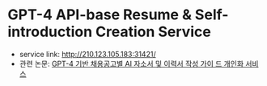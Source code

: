 # GPT-4 API-base Resume & Self-introduction Creation Service

- service link: http://210.123.105.183:31421/
- 관련 논문: [GPT-4 기반 채용공고별 AI 자소서 및 이력서 작성 가이
드 개인화 서비스](https://github.com/comsa33/ai_resume/blob/main/ai-resume-paper-ruolee.pdf)
